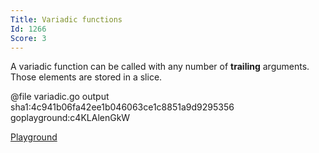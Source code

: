 ```yaml
---
Title: Variadic functions
Id: 1266
Score: 3
---
```

A variadic function can be called with any number of **trailing** arguments. Those elements are stored in a slice.

@file variadic.go output sha1:4c941b06fa42ee1b046063ce1c8851a9d9295356 goplayground:c4KLAlenGkW

[Playground](https://play.golang.org/p/rnzg1yK_Va)
